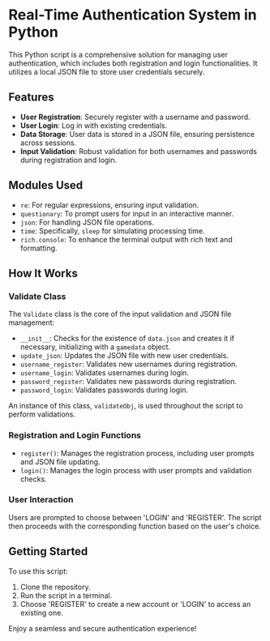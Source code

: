 # Real-Time Authentication System in Python

This Python script is a comprehensive solution for managing user authentication, which includes both registration and login functionalities. It utilizes a local JSON file to store user credentials securely.

## Features

- **User Registration**: Securely register with a username and password.
- **User Login**: Log in with existing credentials.
- **Data Storage**: User data is stored in a JSON file, ensuring persistence across sessions.
- **Input Validation**: Robust validation for both usernames and passwords during registration and login.

## Modules Used

- `re`: For regular expressions, ensuring input validation.
- `questionary`: To prompt users for input in an interactive manner.
- `json`: For handling JSON file operations.
- `time`: Specifically, `sleep` for simulating processing time.
- `rich.console`: To enhance the terminal output with rich text and formatting.

## How It Works

### Validate Class

The `Validate` class is the core of the input validation and JSON file management:

- `__init__`: Checks for the existence of `data.json` and creates it if necessary, initializing with a `gamedata` object.
- `update_json`: Updates the JSON file with new user credentials.
- `username_register`: Validates new usernames during registration.
- `username_login`: Validates usernames during login.
- `password_register`: Validates new passwords during registration.
- `password_login`: Validates passwords during login.

An instance of this class, `validateObj`, is used throughout the script to perform validations.

### Registration and Login Functions

- `register()`: Manages the registration process, including user prompts and JSON file updating.
- `login()`: Manages the login process with user prompts and validation checks.

### User Interaction

Users are prompted to choose between 'LOGIN' and 'REGISTER'. The script then proceeds with the corresponding function based on the user's choice.

## Getting Started

To use this script:

1. Clone the repository.
2. Run the script in a terminal.
3. Choose 'REGISTER' to create a new account or 'LOGIN' to access an existing one.

Enjoy a seamless and secure authentication experience!
